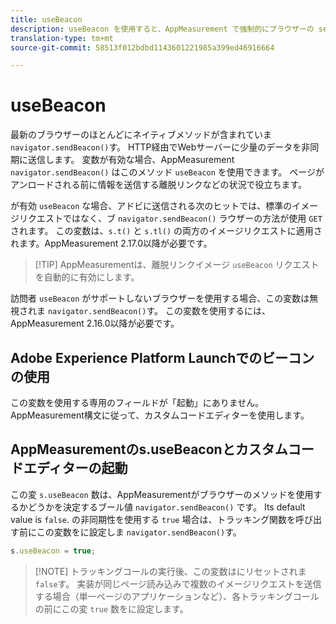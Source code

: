 ```yaml
---
title: useBeacon
description: useBeacon を使用すると、AppMeasurement で強制的にブラウザーの sendBeacon API を使用できます
translation-type: tm+mt
source-git-commit: 58513f012bdbd1143601221985a399ed46916664

---
```



# useBeacon

最新のブラウザーのほとんどにネイティブメソッドが含まれていま `navigator.sendBeacon()`す。 HTTP経由でWebサーバーに少量のデータを非同期に送信します。 変数が有効な場合、AppMeasurement `navigator.sendBeacon()` はこのメソッド `useBeacon` を使用できます。 ページがアンロードされる前に情報を送信する離脱リンクなどの状況で役立ちます。

が有効 `useBeacon` な場合、アドビに送信される次のヒットでは、標準のイメージリクエストではなく、ブ `navigator.sendBeacon()` ラウザーの方法が使用 `GET` されます。 この変数は、`s.t()` と `s.tl()` の両方のイメージリクエストに適用されます。AppMeasurement 2.17.0以降が必要です。

> [!TIP] AppMeasurementは、離脱リンクイメージ `useBeacon` リクエストを自動的に有効にします。

訪問者 `useBeacon` がサポートしないブラウザーを使用する場合、この変数は無視されま `navigator.sendBeacon()`す。 この変数を使用するには、AppMeasurement 2.16.0以降が必要です。

## Adobe Experience Platform Launchでのビーコンの使用

この変数を使用する専用のフィールドが「起動」にありません。 AppMeasurement構文に従って、カスタムコードエディターを使用します。

## AppMeasurementのs.useBeaconとカスタムコードエディターの起動

この変 `s.useBeacon` 数は、AppMeasurementがブラウザーのメソッドを使用するかどうかを決定するブール値 `navigator.sendBeacon()` です。 Its default value is `false`. の非同期性を使用する `true` 場合は、トラッキング関数を呼び出す前にこの変数をに設定しま `navigator.sendBeacon()`す。

```js
s.useBeacon = true;
```

> [!NOTE] トラッキングコールの実行後、この変数はにリセットされま `false`す。 実装が同じページ読み込みで複数のイメージリクエストを送信する場合（単一ページのアプリケーションなど）、各トラッキングコールの前にこの変 `true` 数をに設定します。
